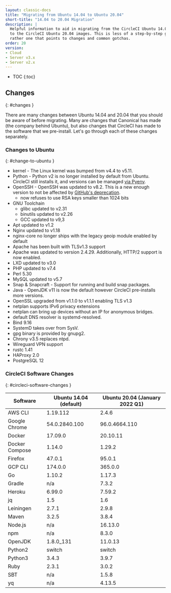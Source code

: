 ```yaml
---
layout: classic-docs
title: "Migrating from Ubuntu 14.04 to Ubuntu 20.04"
short-title: "14.04 to 20.04 Migration"
description: |
  Helpful information to aid in migrating from the CircleCI Ubuntu 14.04 images
  to the CircleCI Ubuntu 20.04 images. This is less of a step-by-step guide but
  rather one that points to changes and common gotchas.
order: 20
version:
- Cloud
- Server v3.x
- Server v2.x
---
```


* TOC
{:toc}

## Changes
{: #changes }

There are many changes between Ubuntu 14.04 and 20.04 that you should be aware of before migrating.
Many are changes that Canonical has made (the company behind Ubuntu), but also changes that CircleCI has made to the software that we pre-install.
Let's go through each of these changes separately.

### Changes to Ubuntu
{: #change-to-ubuntu }

- kernel - The Linux kernel was bumped from v4.4 to v5.11.
- Python - Python v2 is no longer installed by default from Ubuntu. CircleCI still installs it, and versions can be managed [via Pyenv](https://github.com/pyenv/pyenv).
- OpenSSH - OpenSSH was updated to v8.2. This is a new enough version to not be affected by [GitHub's deprecation](https://github.blog/2021-09-01-improving-git-protocol-security-github/).
  - now refuses to use RSA keys smaller than 1024 bits
- GNU Toolchain
  - glibc updated to v2.31
  - binutils updated to v2.26
  - GCC updated to v9,3
- Apt updated to v1.2
- Nginx updated to v1.18
- nginx-core no longer ships with the legacy geoip module enabled by default
- Apache has been built with TLSv1.3 support
- Apache was updated to version 2.4.29. Additionally, HTTP/2 support is now enabled.
- LXD updated to v3.0
- PHP updated to v7.4
- Perl 5.30
- MySQL updated to v5.7
- Snap & Snapcraft - Support for running and build snap packages.
- Java - OpenJDK v11 is now the default however CircleCI pre-installs more versions.
- OpenSSL upgraded  from v1.1.0 to v1.1.1 enabling TLS v1.3
- netplan supports IPv6 privacy extensions
- netplan can bring up devices without an IP for anonymous bridges.
- default DNS resolver is systemd-resolved.
- Bind 9.16
- SystemD takes over from SysV.
- gpg binary is provided by gnupg2.
- Chrony v3.5 replaces ntpd.
- Wireguard VPN support
- rustc 1.41
- HAProxy 2.0
- PostgreSQL 12

### CircleCI Software Changes
{: #circleci-software-changes }

| Software | Ubuntu 14.04 (default) | Ubuntu 20.04 (January 2022 Q1) |
| --- | --- | --- |
| AWS CLI | 1.19.112 | 2.4.6 |
| Google Chrome | 54.0.2840.100 | 96.0.4664.110 |
| Docker | 17.09.0 | 20.10.11 |
| Docker Compose | 1.14.0 | 1.29.2 |
| Firefox | 47.0.1 | 95.0.1 |
| GCP CLI | 174.0.0 | 365.0.0 |
| Go | 1.10.2 | 1.17.3 |
| Gradle | n/a | 7.3.2 |
| Heroku | 6.99.0 | 7.59.2 |
| jq | 1.5 | 1.6 |
| Leiningen | 2.7.1 | 2.9.8 |
| Maven | 3.2.5 | 3.8.4 |
| Node.js | n/a | 16.13.0 |
| npm | n/a | 8.3.0 |
| OpenJDK | 1.8.0_131 | 11.0.13 |
| Python2 | switch | switch |
| Python3 | 3.4.3 | 3.9.7 |
| Ruby | 2.3.1 | 3.0.2 |
| SBT | n/a | 1.5.8 |
| yq | n/a | 4.13.5
